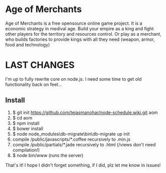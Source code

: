 # Age of Merchants
Age of Merchants is a free opensource online game project. It is a economic strategy in medival age. Build your empire as a king and fight other players for the territory and resources control. Or play as a merchant, who builds factories to provide kings with all they need (weapon, armor, food and technology)

# LAST CHANGES
I'm up to fully rewrite core on node.js. I need some time to get old functionality back on feet...

## Install
1. $ git init https://github.com/tejasmanohar/node-schedule.wiki.git aom
2. $ cd aom
3. $ npm install
4. $ bower install
5. $ node node_modules\db-migrate\bin\db-migrate up init
6. compile /public/javascripts/*.coffee recursively to .min.js
7. compile /public/partials/*.jade recursively to .html (/views don't need compilation!)
8. $ node bin/www (runs the server)

That's it! I hope I didn't forget something, if I did, plz let me know in issues!
